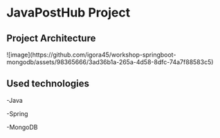 <h1>JavaPostHub Project</h1>

<h2>Project Architecture</h2>
![image](https://github.com/igora45/workshop-springboot-mongodb/assets/98365666/3ad36b1a-265a-4d58-8dfc-74a7f88583c5)


<h2>Used technologies</h2>

-Java

-Spring

-MongoDB
